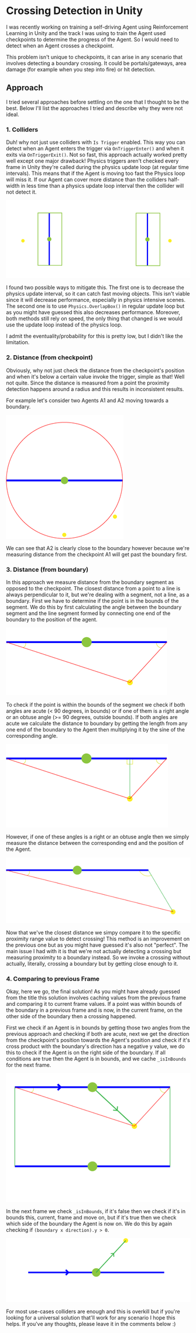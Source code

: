 # Crossing Detection in Unity

I was recently working on training a self-driving Agent using Reinforcement Learning in Unity and the track I was using to train the Agent used checkpoints to determine the progress of the Agent. So I would need to detect when an Agent crosses a checkpoint.

This problem isn't unique to checkpoints, it can arise in any scenario that involves detecting a boundary crossing. It could be portals/gateways, area damage (for example when you step into fire) or hit detection.

## Approach

I tried several approaches before settling on the one that I thought to be the best. Below I'll list the approaches I tried and describe why they were not ideal.

### 1. Colliders

Duh! why not just use colliders with `Is Trigger` enabled. This way you can detect when an Agent enters the trigger via `OnTriggerEnter()` and when it exits via `OnTriggerExit()`. Not so fast, this approach actually worked pretty well except one major drawback! Physics triggers aren't checked every frame in Unity they're called during the physics update loop (at regular time intervals). This means that if the Agent is moving too fast the Physics loop will miss it. If our Agent can cover more distance than the colliders half-width in less time than a physics update loop interval then the collider will not detect it.

![colliders](./assets/log-3/colliders.png)

I found two possible ways to mitigate this. The first one is to decrease the physics update interval, so it can catch fast moving objects. This isn't viable since it will decrease performance, especially in physics intensive scenes. The second one is to use `Physics.OverlapBox()` in regular update loop but as you might have guessed this also decreases performance. Moreover, both methods still rely on speed, the only thing that changed is we would use the update loop instead of the physics loop.

I admit the eventuality/probability for this is pretty low, but I didn't like the limitation.

### 2. Distance (from checkpoint)

Obviously, why not just check the distance from the checkpoint's position and when it's below a certain value invoke the trigger, simple as that! Well not quite. Since the distance is measured from a point the proximity detection happens around a radius and this results in inconsistent results.

For example let's consider two Agents A1 and A2 moving towards a boundary.

![distance_1](./assets/log-3/distance_1.png)

We can see that A2 is clearly close to the boundary however because we're measuring distance from the checkpoint A1 will get past the boundary first.

### 3. Distance (from boundary)

In this approach we measure distance from the boundary segment as opposed to the checkpoint. The closest distance from a point to a line is always perpendicular to it, but we're dealing with a segment, not a line, as a boundary. First we have to determine if the point is in the bounds of the segment. We do this by first calculating the angle between the boundary segment and the line segment formed by connecting one end of the boundary to the position of the agent.

![distance_2](./assets/log-3/distance_2.png)

To check if the point is within the bounds of the segment we check if both angles are acute (< 90 degrees, in bounds) or if one of them is a right angle or an obtuse angle (>= 90 degrees, outside bounds). If both angles are acute we calculate the distance to boundary by getting the length from any one end of the boundary to the Agent then multiplying it by the sine of the corresponding angle.

![distance_2](./assets/log-3/distance_3.png)

However, if one of these angles is a right or an obtuse angle then we simply measure the distance between the corresponding end and the position of the Agent.

![distance_3](./assets/log-3/distance_4.png)

Now that we've the closest distance we simpy compare it to the specific proximity range value to detect crossing! This method is an improvement on the previous one but as you might have guessed it's also not "perfect". The main issue I had with it is that we're not actually detecting a crossing but measuring proximity to a boundary instead. So we invoke a crossing without actually, literally, crossing a boundary but by getting close enough to it.

### 4. Comparing to previous Frame

Okay, here we go, the final solution! As you might have already guessed from the title this solution involves caching values from the previous frame and comparing it to current frame values. If a point was within bounds of the boundary in a previous frame and is now, in the current frame, on the other side of the boundary then a crossing happened.

First we check if an Agent is in bounds by getting those two angles from the previous approach and checking if both are acute, next we get the direction from the checkpoint's position towards the Agent's position and check if it's cross product with the boundary's direction has a negative y value, we do this to check if the Agent is on the right side of the boundary. If all conditions are true then the Agent is in bounds, and we cache `_isInBounds` for the next frame.

![compare_1](./assets/log-3/compare_1.png)

In the next frame we check `_isInBounds`, if it's false then we check if it's in bounds this, current, frame and move on, but if it's true then we check which side of the boundary the Agent is now on. We do this by again checking if `(boundary x direction).y > 0`.

![compare_2](./assets/log-3/compare_2.png)

For most use-cases colliders are enough and this is overkill but if you're looking for a universal solution that'll work for any scenario I hope this helps. If you've any thoughts, please leave it in the comments below :)

<script src="https://giscus.app/client.js"
        data-repo="rob1997/devlog"
        data-repo-id="R_kgDONZfyUg"
        data-category="Announcements"
        data-category-id="DIC_kwDONZfyUs4Ck-Na"
        data-mapping="pathname"
        data-strict="0"
        data-reactions-enabled="1"
        data-emit-metadata="0"
        data-input-position="top"
        data-theme="dark"
        data-lang="en"
        crossorigin="anonymous"
        async>
</script>